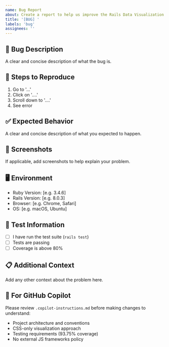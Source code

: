 ```yaml
---
name: Bug Report
about: Create a report to help us improve the Rails Data Visualization Dashboard
title: '[BUG] '
labels: 'bug'
assignees: ''
---
```


## 🐛 Bug Description
A clear and concise description of what the bug is.

## 🔄 Steps to Reproduce
1. Go to '...'
2. Click on '....'
3. Scroll down to '....'
4. See error

## ✅ Expected Behavior
A clear and concise description of what you expected to happen.

## 📸 Screenshots
If applicable, add screenshots to help explain your problem.

## 🖥️ Environment
- Ruby Version: [e.g. 3.4.6]
- Rails Version: [e.g. 8.0.3]
- Browser: [e.g. Chrome, Safari]
- OS: [e.g. macOS, Ubuntu]

## 🧪 Test Information
- [ ] I have run the test suite (`rails test`)
- [ ] Tests are passing
- [ ] Coverage is above 80%

## 📋 Additional Context
Add any other context about the problem here.

## 🤖 For GitHub Copilot
Please review `.copilot-instructions.md` before making changes to understand:
- Project architecture and conventions
- CSS-only visualization approach
- Testing requirements (93.75% coverage)
- No external JS frameworks policy
